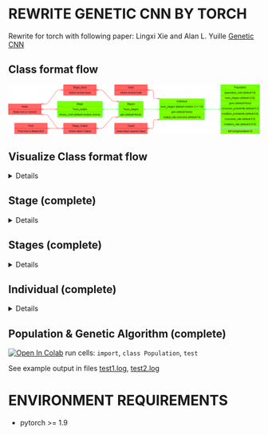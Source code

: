 # REWRITE GENETIC CNN BY TORCH

Rewrite for torch with following paper: Lingxi Xie and Alan L. Yuille <a href="https://arxiv.org/abs/1703.01513">Genetic CNN</a>

## Class format flow
<img src="./img/drawio plot code format.drawio.png" title="class format flow"/>

## Visualize Class format flow
<details>
<img src="./img/drawio plot visualize code format.drawio.png" title="visualize class format flow"/>
</details>

## Stage (complete)
<details>
Example
- num_nodes = 5
- binary_code = 1100000001
- separated_connections = 1-10-000-0001
<img src="./img/plot Stage.drawio.png" title="plot Stage"/>
</details>

## Stages (complete)
<details>
Example
- num_stages = (6, 9, 8)
- binary_code_stages_model = {'S_1': '1-00-010-0110-00100', 'S_2': '0-00-000-1001-01101-001110-0101101-00001110', 'S_3': '1-01-001-1100-10011-011100-1100110'}

<table>
<thead>
  <tr>
    <th colspan="3">Stages</th>
    <th colspan="2">Stage</th>
  </tr>
</thead>
<tbody>
  <tr>
    <td rowspan="2">stages</td>
    <td colspan="2">binary_code_stages_model</td>
    <td rowspan="2">binary_code</td>
    <td rowspan="2">num_nodes</td>
  </tr>
  <tr>
    <td>index</td>
    <td>separated connections</td>
  </tr>
  <tr>
    <td>0</td>
    <td>S_1</td>
    <td>1-00-010-0110-00100</td>
    <td>100010011000100</td>
    <td>6</td>
  </tr>
  <tr>
    <td>1</td>
    <td>S_2</td>
    <td>0-00-000-1001-01101-001110-0101101-00001110</td>
    <td>000000100101101001110010110100001110</td>
    <td>9</td>
  </tr>
  <tr>
    <td>2</td>
    <td>S_3</td>
    <td>1-01-001-1100-10011-011100-1100110</td>
    <td>1010011100100110111001100110</td>
    <td>8</td>
  </tr>
</tbody>
</table>

<img src="./img/plot Stages.drawio.png" title="plot Stages"/>
</details>

## Individual (complete)
<details>
Training on single Individual with MNIST run 5 epochs
<img src="./img/Individual.png" title="plot Stages"/>
</details>

## Population & Genetic Algorithm (complete)

[![Open In Colab](https://colab.research.google.com/assets/colab-badge.svg)](https://colab.research.google.com/github/H999/GeneticCNN-torch/blob/main/geneticCNN/test.ipynb) run cells: `import`, `class Population`, `test`

See example output in files [test1.log](./test1.log), [test2.log](./test2.log)

# ENVIRONMENT REQUIREMENTS

- pytorch >= 1.9

